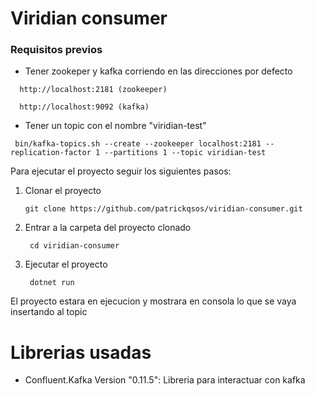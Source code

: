 # Viridian consumer

### Requisitos previos
- Tener zookeper y kafka corriendo en las direcciones por defecto

`  http://localhost:2181 (zookeeper)`

`  http://localhost:9092 (kafka)`

- Tener un topic con el nombre "viridian-test"

` bin/kafka-topics.sh --create --zookeeper localhost:2181 --replication-factor 1 --partitions 1 --topic viridian-test`

Para ejecutar el proyecto seguir los siguientes pasos:

1. Clonar el proyecto 

	`git clone https://github.com/patrickqsos/viridian-consumer.git`

2. Entrar a la carpeta del proyecto clonado

	` cd viridian-consumer`
3. Ejecutar el  proyecto

	` dotnet run`

El proyecto estara en ejecucion y mostrara en consola lo que se vaya insertando al topic

# Librerias usadas

- Confluent.Kafka Version "0.11.5": Libreria para interactuar con kafka
